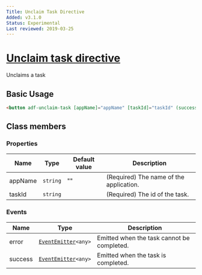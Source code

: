 ```yaml
---
Title: Unclaim Task Directive
Added: v3.1.0
Status: Experimental
Last reviewed: 2019-03-25
---
```


# [Unclaim task directive](../../../lib/process-services-cloud/src/lib/task/directives/unclaim-task.directive.ts "Defined in unclaim-task.directive.ts")

Unclaims a task

## Basic Usage

```html
<button adf-unclaim-task [appName]="appName" [taskId]="taskId" (success)="onTaskUnclaimed()">Complete</button>
```

## Class members

### Properties

| Name | Type | Default value | Description |
| ---- | ---- | ------------- | ----------- |
| appName | `string` | "" | (Required) The name of the application. |
| taskId | `string` |  | (Required) The id of the task. |

### Events

| Name | Type | Description |
| ---- | ---- | ----------- |
| error | [`EventEmitter`](https://angular.io/api/core/EventEmitter)`<any>` | Emitted when the task cannot be completed. |
| success | [`EventEmitter`](https://angular.io/api/core/EventEmitter)`<any>` | Emitted when the task is completed. |
